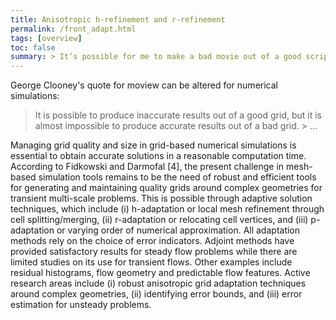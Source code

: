 ```yaml
---
title: Anisotropic h-refinement and r-refinement
permalink: /front_adapt.html
tags: [overview]
toc: false
summary: > It’s possible for me to make a bad movie out of a good script, but I can’t make a good movie from a bad script. > George Clooney
---
```


George Clooney's quote for moview can be altered for numerical simulations:

> It is possible to produce inaccurate results out of a good grid, but it is almost impossible to produce accurate results out of a bad grid. > ...




Managing grid quality and size in grid-based numerical simulations is essential to obtain accurate solutions in a reasonable computation time. According to Fidkowski and Darmofal [4], the present
challenge in mesh-based simulation tools remains to be the need of robust and efficient tools for
generating and maintaining quality grids around complex geometries for transient multi-scale problems.
This is possible through adaptive solution techniques, which include (i) h-adaptation or local mesh
refinement through cell splitting/merging, (ii) r-adaptation or relocating cell vertices, and (iii) p-
adaptation or varying order of numerical approximation. All adaptation methods rely on the choice of
error indicators. Adjoint methods have provided satisfactory results for steady flow problems while
there are limited studies on its use for transient flows. Other examples include residual histograms, flow
geometry and predictable flow features. Active research areas include (i) robust anisotropic grid
adaptation techniques around complex geometries, (ii) identifying error bounds, and (iii) error
estimation for unsteady problems.



